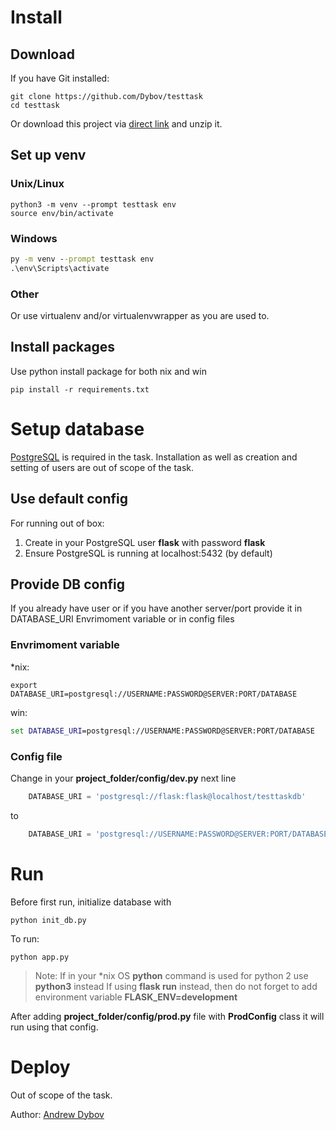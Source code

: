 # Install

## Download

If you have Git installed:
```console
git clone https://github.com/Dybov/testtask
cd testtask
```

Or download this project via [direct link](https://github.com/Dybov/testtask/archive/refs/heads/master.zip) and unzip it.

## Set up venv

### Unix/Linux

```console
python3 -m venv --prompt testtask env
source env/bin/activate
```

### Windows

```cmd
py -m venv --prompt testtask env
.\env\Scripts\activate
```

### Other

Or use virtualenv and/or virtualenvwrapper as you are used to.

## Install packages

Use python install package for both nix and win
```console
pip install -r requirements.txt
```

# Setup database

[PostgreSQL](https://www.postgresql.org/) is required in the task.
Installation as well as creation and setting of users are out of scope of the task.

## Use default config

For running out of box:
1. Create in your PostgreSQL user **flask** with password **flask**
2. Ensure PostgreSQL is running at localhost:5432 (by default)

## Provide DB config

If you already have user or if you have another server/port provide it in DATABASE_URI Envrimoment variable or in config files

### Envrimoment variable
\*nix:
```console
export DATABASE_URI=postgresql://USERNAME:PASSWORD@SERVER:PORT/DATABASE
```
win:
```cmd
set DATABASE_URI=postgresql://USERNAME:PASSWORD@SERVER:PORT/DATABASE
```

### Config file

Change in your **project_folder/config/dev.py** next line
```python
    DATABASE_URI = 'postgresql://flask:flask@localhost/testtaskdb'
```
to
```python
    DATABASE_URI = 'postgresql://USERNAME:PASSWORD@SERVER:PORT/DATABASE'
```

# Run

Before first run, initialize database with
```console
python init_db.py
```

To run:
```console
python app.py
```
>Note: If in your \*nix OS **python** command is used for python 2 use **python3** instead
>If using **flask run** instead, then do not forget to add environment variable **FLASK_ENV=development**  

After adding **project_folder/config/prod.py** file with **ProdConfig** class it will run using that config.

# Deploy

Out of scope of the task.

Author: [Andrew Dybov](mailto:dybov.andrew@gmail.com)

